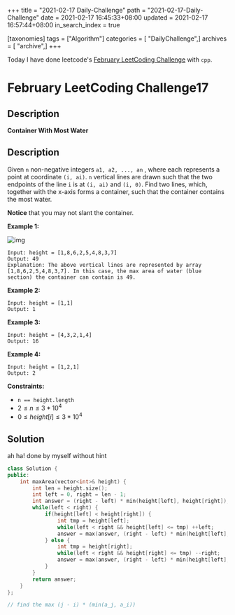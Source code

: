 +++
title = "2021-02-17 Daily-Challenge"
path = "2021-02-17-Daily-Challenge"
date = 2021-02-17 16:45:33+08:00
updated = 2021-02-17 16:57:44+08:00
in_search_index = true

[taxonomies]
tags = ["Algorithm"]
categories = [ "DailyChallenge",]
archives = [ "archive",]
+++

Today I have done leetcode's [February LeetCoding Challenge](https://leetcode.com/explore/challenge/card/february-leetcoding-challenge-2021/586/week-3-february-15th-february-21st/3643/) with `cpp`.

<!-- more -->

# February LeetCoding Challenge17

## Description

**Container With Most Water**

## Description

Given `n` non-negative integers `a1, a2, ..., an` , where each represents a point at coordinate `(i, ai)`. `n` vertical lines are drawn such that the two endpoints of the line `i` is at `(i, ai)` and `(i, 0)`. Find two lines, which, together with the x-axis forms a container, such that the container contains the most water.

**Notice** that you may not slant the container.

 

**Example 1:**

![img](https://s3-lc-upload.s3.amazonaws.com/uploads/2018/07/17/question_11.jpg)

```
Input: height = [1,8,6,2,5,4,8,3,7]
Output: 49
Explanation: The above vertical lines are represented by array [1,8,6,2,5,4,8,3,7]. In this case, the max area of water (blue section) the container can contain is 49.
```

**Example 2:**

```
Input: height = [1,1]
Output: 1
```

**Example 3:**

```
Input: height = [4,3,2,1,4]
Output: 16
```

**Example 4:**

```
Input: height = [1,2,1]
Output: 2
```

 

**Constraints:**

- `n == height.length`
- $2 \le n \le 3 * 10^4$
- $0 \le height[i] \le 3 * 10^4$

## Solution

ah ha! done by myself without hint

``` cpp
class Solution {
public:
    int maxArea(vector<int>& height) {
        int len = height.size();
        int left = 0, right = len - 1;
        int answer = (right - left) * min(height[left], height[right]);
        while(left < right) {
            if(height[left] < height[right]) {
                int tmp = height[left];
                while(left < right && height[left] <= tmp) ++left;
                answer = max(answer, (right - left) * min(height[left], height[right]));
            } else {
                int tmp = height[right];
                while(left < right && height[right] <= tmp) --right;
                answer = max(answer, (right - left) * min(height[left], height[right]));
            }
        }
        return answer;
    }
};

// find the max (j - i) * (min(a_j, a_i))
```